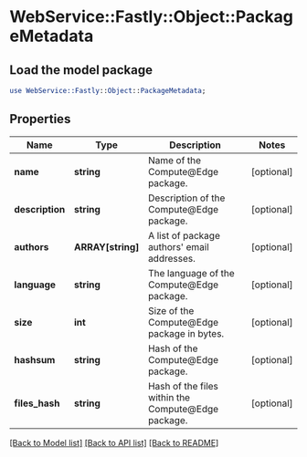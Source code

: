 # WebService::Fastly::Object::PackageMetadata

## Load the model package
```perl
use WebService::Fastly::Object::PackageMetadata;
```

## Properties
Name | Type | Description | Notes
------------ | ------------- | ------------- | -------------
**name** | **string** | Name of the Compute@Edge package. | [optional] 
**description** | **string** | Description of the Compute@Edge package. | [optional] 
**authors** | **ARRAY[string]** | A list of package authors&#39; email addresses. | [optional] 
**language** | **string** | The language of the Compute@Edge package. | [optional] 
**size** | **int** | Size of the Compute@Edge package in bytes. | [optional] 
**hashsum** | **string** | Hash of the Compute@Edge package. | [optional] 
**files_hash** | **string** | Hash of the files within the Compute@Edge package. | [optional] 

[[Back to Model list]](../README.md#documentation-for-models) [[Back to API list]](../README.md#documentation-for-api-endpoints) [[Back to README]](../README.md)


